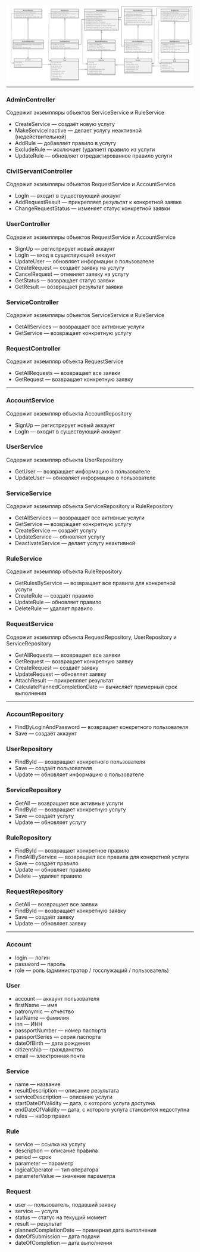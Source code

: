 ![](Classes.png)

---
### AdminController
Содержит экземпляры объектов ServiceService и RuleService
- CreateService — создаёт новую услугу
- MakeServiceInactive — делает услугу неактивной (недействительной)
- AddRule — добавляет правило в услугу
- ExcludeRule — исключает (удаляет) правило из услуги
- UpdateRule — обновляет отредактированное правило услуги
### CivilServantController
Содержит экземпляры объектов RequestService и AccountService
- LogIn — входит в существующий аккаунт
- AddRequestResult — прикрепляет результат к конкретной заявке
- ChangeRequestStatus — изменяет статус конкретной заявки
### UserController
Содержит экземпляры объектов RequestService и AccountService
- SignUp — регистрирует новый аккаунт
- LogIn — вход в существующий аккаунт
- UpdateUser — обновляет информации о пользователе
- CreateRequest — создаёт заявку на услугу
- CancelRequest — отменяет заявку на услугу
- GetStatus — возвращает статус заявки
- GetResult — возвращает результат заявки
### ServiceController
Содержит экземпляры объектов ServiceService и RuleService
- GetAllServices — возвращает все активные услуги
- GetService — возвращает конкретную услугу
### RequestController
Содержит экземпляр объекта RequestService
- GetAllRequests — возвращает все заявки
- GetRequest — возвращает конкретную заявку

---
### AccountService
Содержит экземпляр объекта AccountRepository
- SignUp — регистрирует новый аккаунт
- LogIn — входит в существующий аккаунт
### UserService
Содержит экземпляр объекта UserRepository
- GetUser — возвращает информацию о пользователе 
- UpdateUser — обновляет информацию о пользователе
### ServiceService
Содержит экземпляр объекта ServiceRepository и RuleRepository
- GetAllServices — возвращает все активные услуги
- GetService — возвращает конкретную услугу
- CreateService — создаёт услугу
- UpdateService — обновляет услугу
- DeactivateService — делает услугу неактивной
### RuleService
Содержит экземпляр объекта RuleRepository
- GetRulesByService — возвращает все правила для конкретной услуги
- CreateRule — создаёт правило
- UpdateRule — обновляет правило
- DeleteRule — удаляет правило
### RequestService
Содержит экземпляр объекта RequestRepository, UserRepository и ServiceRepository
- GetAllRequests — возвращает все заявки
- GetRequest — возвращает конкретную заявку
- CreateRequest — создаёт заявку
- UpdateRequest — обновляет заявку
- AttachResult — прикрепляет результат
- CalculatePlannedCompletionDate — вычисляет примерный срок выполнения

---
### AccountRepository
- FindByLoginAndPassword — возвращает конкретного пользователя
- Save — создаёт аккаунт
### UserRepository
- FindById — возвращает конкретного пользователя
- Save — создаёт пользователя
- Update — обновляет информацию о пользователе
### ServiceRepository
- GetAll — возвращает все активные услуги
- FindById — возвращает конкретную услугу
- Save — создаёт услугу
- Update — обновляет услугу
### RuleRepository
- FindById — возвращает конкретное правило
- FindAllByService — возвращает все правила для конкретной услуги
- Save — создаёт правило
- Update — обновляет правило
- Delete — удаляет правило
### RequestRepository
- GetAll — возвращает все заявки
- FindById — возвращает конкретную заявку
- Save — создаёт заявку
- Update — обновляет заявку

---
### Account
- login — логин
- password — пароль
- role — роль (администратор / госслужащий / пользователь)
### User
- account — аккаунт пользователя
- firstName — имя
- patronymic — отчество
- lastName — фамилия
- inn — ИНН
- passportNumber — номер паспорта
- passportSeries — серия паспорта
- dateOfBirth — дата рождения
- citizenship — гражданство
- email — электронная почта
### Service
- name — название
- resultDescription — описание результата
- serviceDescription — описание услуги
- startDateOfValidity — дата, с которого услуга доступна
- endDateOfValidity  — дата, с которого услуга становится недоступна
- rules — набор правил
### Rule
- service — ссылка на услугу
- description — описание правила
- period — срок
- parameter — параметр
- logicalOperator — тип оператора
- parameterValue — значение параметра
### Request
- user — пользователь, подавший заявку
- service — услуга
- status — статус на текущий момент
- result — результат
- plannedCompletionDate — примерная дата выполнения
- dateOfSubmission — дата подачи
- dateOfCompletion — дата выполнения
